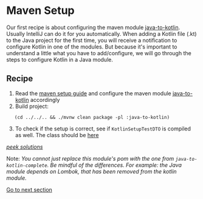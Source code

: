 # Maven Setup

Our first recipe is about configuring the maven module [java-to-kotlin](../../../java-to-kotlin).
Usually IntelliJ can do it for you automatically.
When adding a Kotlin file (.kt) to the Java project for the first time,
you will receive a notification to configure Kotlin in one of the modules.
But because it's important to understand a little what you have to add/configure, we will go through the steps to configure Kotlin in a Java module.

## Recipe

1) Read the [maven setup guide](MAVEN_SETUP_GUIDE.md) and configure the maven module [java-to-kotlin](../../../java-to-kotlin/pom.xml)
   accordingly
2) Build project:

```shell
   (cd ../../.. && ./mvnw clean package -pl :java-to-kotlin)
```

3) To check if the setup is correct, see if `KotlinSetupTestDTO` is compiled as well. 
   The class should be [here](../../../java-to-kotlin/target/classes/nl/alimeshkat/recipes/KotlinSetupTestDTO.class)

[*peek solutions*](../../../java-to-kotlin-complete/pom.xml)  

Note: *You cannot just replace this module's pom with the one from `java-to-kotlin-complete`. Be mindful of the differences. 
For example: the Java module depends on Lombok, that has been removed from the kotlin module.*

[Go to next section](../2-model/Recipe.md)
